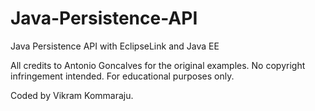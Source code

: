 # Java-Persistence-API
Java Persistence API with EclipseLink and Java EE

All credits to Antonio Goncalves for the original examples. No copyright infringement intended. For educational purposes only.

Coded by Vikram Kommaraju.
